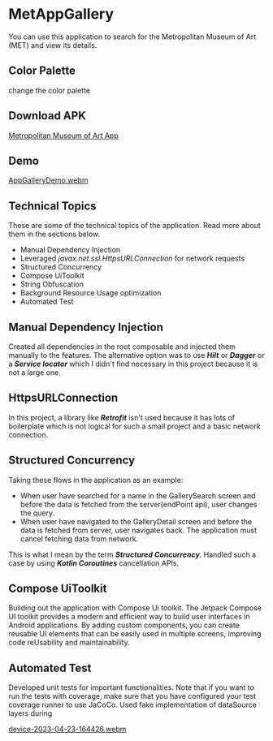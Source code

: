 # MetAppGallery

You can use this application to search for the Metropolitan Museum of Art (MET) and view its details.

## Color Palette
change the color palette


## Download APK
[Metropolitan Museum of Art App](https://github.com/karammi/MetAppGallery/raw/dev/app/release/app-release.apk)

## Demo
[AppGalleryDemo.webm](https://user-images.githubusercontent.com/18300610/233842715-e0b921dd-313e-4930-be10-f41bef9403bc.webm)


## Technical Topics

These are some of the technical topics of the application. Read more about them in the sections
below.

- Manual Dependency Injection
- Leveraged _javax.net.ssl.HttpsURLConnection_ for network requests
- Structured Concurrency
- Compose UiToolkit
- String Obfuscation
- Background Resource Usage optimization
- Automated Test


## Manual Dependency Injection

Created all dependencies in the root composable and injected them manually to the features. The
alternative option was to use ***Hilt*** or ***Dagger*** or a ***Service locator*** which I didn't
find necessary in this project because it is not a large one.

## HttpsURLConnection

In this project, a library like ***Retrofit*** isn't used because it has lots of boilerplate which
is not logical for such a small project and a basic network connection.

## Structured Concurrency

Taking these flows in the application as an example:

- When user have searched for a name in the GallerySearch screen and before the data is fetched from
  the server(endPoint api), user changes the query.
- When user have navigated to the GalleryDetail screen and before the data is fetched from server, user
  navigates back. The application must cancel fetching data from network.

This is what I mean by the term ***Structured Concurrency***.
Handled such a case by using ***Kotlin Coroutines*** cancellation APIs.

## Compose UiToolkit
Building out the application with Compose Ui toolkit.
The Jetpack Compose UI toolkit provides a modern and efficient way to build user interfaces in Android applications.
By adding custom components, you can create reusable UI elements that can be easily used in multiple screens, 
improving code reUsability and maintainability.

## Automated Test

Developed unit tests for important functionalities. Note that if you want to run the tests with
coverage, make sure that you have configured your test coverage runner to use JaCoCo.
Used fake implementation of dataSource layers during 


[device-2023-04-23-164426.webm](https://user-images.githubusercontent.com/18300610/233842490-83420f85-5d9e-4d09-b19e-81fa19ee9b5e.webm)

